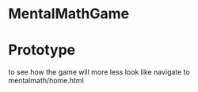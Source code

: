 # MentalMathGame
# Prototype
to see how the game will more less look like navigate to mentalmath/home.html
